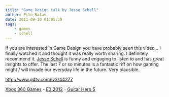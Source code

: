 ```yaml
---
title: "Game Design talk by Jesse Schell"
author: Pito Salas
date: 2011-09-10 01:05:39
tags:
    - games
    - schell
---
```



If you are interested in Game Design you have probably seen this video… I
finally watched it and thought it was really worth sharing. I definitely
recommend it. [Jesse Schell](<http://www.schellgames.com/>) is funny and
engaging to listen to and has great insights to offer. The last 7 or so
minutes is a fantastic riff on how gaming might / will invade our everyday
life in the future. Very plausible.

<http://www.g4tv.com/lv3/44277>

[Xbox 360 Games](<http://www.g4tv.com/games/xbox-360/index>) - [E3
2012](<http://www.g4tv.com/e3-2012/>) - [Guitar Hero
5](<http://www.g4tv.com/games/ps3/61899/guitar-hero-5>)



